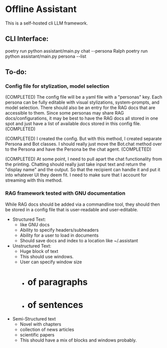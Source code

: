 # Offline Assistant
This is a self-hosted cli LLM framework.

## CLI Interface:

poetry run python assistant/main.py chat --persona Ralph
poetry run python assistant/main.py persona --list

## To-do:
### Config file for stylization, model selection
(COMPLETED) The config file will be a yaml file with a "personas" key. Each persona can be fully editable with visual stylizations, system-prompts, and model selection. There should also be an entry for the RAG docs that are accessible to them. Since some personas may share RAG docs/configurations, it may be best to have the RAG docs all stored in one spot and just have a list of available docs stored in this config file. (COMPLETED)

(COMPLETED) I created the config. But with this method, I created separate Persona and Bot classes. I should really just move the Bot.chat method over to the Persona and have the Persona be the chat agent. (COMPLETED)

(COMPLETED) At some point, I need to pull apart the chat functionality from the printing. Chatting should really just take input text and return the "display name" and the output. So that the recipient can handle it and put it into whatever UI they deem fit. I need to make sure that I account for streaming with this method.

### RAG framework tested with GNU documentation
While RAG docs should be added via a commandline tool, they should then be stored in a config file that is user-readable and user-editable.
*  Structured Text:
    * like GNU docs
    * Ability to specify headers/subheaders
    * Ability for a user to load in documents
    * Should save docs and index to a location like ~/.assistant
* Unstructured Text:
    * Huge block of text
    * This should use windows.
    * User can specify window size
        * # of paragraphs
        * # of sentences
* Semi-Structured text
    * Novel with chapters
    * collection of news articles
    * scientific papers
    * This should have a mix of blocks and windows probably.


